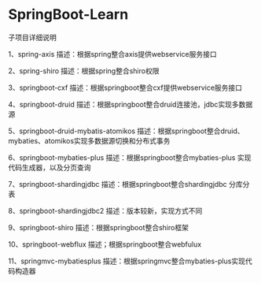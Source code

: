 # SpringBoot-Learn

子项目详细说明

1、spring-axis  描述：根据spring整合axis提供webservice服务接口

2、spring-shiro 描述：根据spring整合shiro权限

3、springboot-cxf 描述：根据springboot整合cxf提供webservice服务接口

4、springboot-druid 描述：根据springboot整合druid连接池，jdbc实现多数据源

5、springboot-druid-mybatis-atomikos 描述：根据springboot整合druid、mybaties、atomikos实现多数据源切换和分布式事务

6、springboot-mybaties-plus 描述：根据springboot整合mybaties-plus 实现代码生成器，以及分页查询

7、springboot-shardingjdbc 描述：根据springboot整合shardingjdbc 分库分表

8、springboot-shardingjdbc2 描述：版本较新，实现方式不同

9、springboot-shiro 描述：根据springboot整合shiro框架

10、springboot-webflux 描述；根据springboot整合webfulux

11、springmvc-mybatiesplus 描述：根据springmvc整合mybaties-plus实现代码构造器